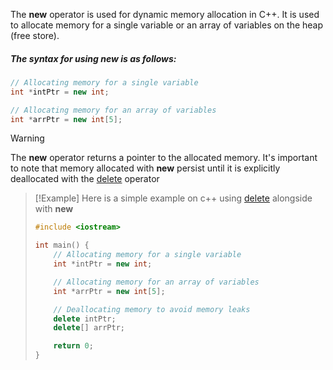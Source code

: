 The **new** operator is used for dynamic memory allocation in C++. It is used to allocate memory for a single variable or an array of variables on the heap (free store).

##### The syntax for using new is as follows:
```cpp
// Allocating memory for a single variable
int *intPtr = new int;

// Allocating memory for an array of variables
int *arrPtr = new int[5];
```

> [!Warning]
> The **new** operator returns a pointer to the allocated memory. It's important to note that memory allocated with **new** persist until it is explicitly deallocated with the [delete](DeleteOperator) operator

> [!Example]
> Here is a simple example on c++ using [delete](DeleteOperator) alongside with **new**
> ```cpp
> #include <iostream>
> 
> int main() {
>     // Allocating memory for a single variable
>     int *intPtr = new int;
> 
>     // Allocating memory for an array of variables
>     int *arrPtr = new int[5];
> 
>     // Deallocating memory to avoid memory leaks
>     delete intPtr;
>     delete[] arrPtr;
> 
>     return 0;
> }
> ```
